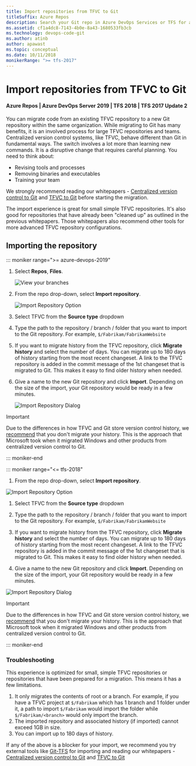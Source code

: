 ```yaml
---
title: Import repositories from TFVC to Git
titleSuffix: Azure Repos
description: Search your Git repo in Azure DevOps Services or TFS for a specific file or folderImport your repositories from TFVC to Git repositories within the same account.
ms.assetid: cf1a4dc8-7143-4b0e-8a43-1680533fb3cb
ms.technology: devops-code-git
ms.author: atinb
author: apawast
ms.topic: conceptual
ms.date: 10/11/2018
monikerRange: ">= tfs-2017"
---
```


# Import repositories from TFVC to Git

#### Azure Repos | Azure DevOps Server 2019 | TFS 2018 | TFS 2017 Update 2

You can migrate code from an existing TFVC repository to a new Git repository within the same organization. While migrating to Git has many benefits, it is an involved process for large TFVC repositories and teams. Centralized version control systems, like TFVC, behave different than Git in fundamental ways. The switch involves a lot more than learning new commands. It is a disruptive change that requires careful planning. You need to think about:

- Revising tools and processes
- Removing binaries and executables
- Training your team

We strongly recommend reading our whitepapers - [Centralized version control to Git](/azure/devops/learn/git/centralized-to-git) and [TFVC to Git](/azure/devops/learn/git/migrate-from-tfvc-to-git) before starting the migration.

The import experience is great for small simple TFVC repositories. It's also good for repositories that have already been "cleaned up" as outlined in the previous whitepapers. Those whitepapers also recommend other tools for more advanced TFVC repository configurations.

## Importing the repository

::: moniker range=">= azure-devops-2019"

1. Select **Repos**, **Files**.

   ![View your branches](media/repos-navigation/repos-files.png)

2. From the repo drop-down, select **Import repository**.

   ![Import Repository Option](media/Import-Repo/ImportRepository-new-nav.png)

3. Select TFVC from the **Source type** dropdown

4. Type the path to the repository / branch / folder that you want to import to the Git repository. For example, `$/Fabrikam/FabrikamWebsite`

5. If you want to migrate history from the TFVC repository, click **Migrate history** and select the number of days. You can migrate up to 180 days of history starting from the most recent changeset.
   A link to the TFVC repository is added in the commit message of the 1st changeset that is migrated to Git. This makes it easy to find older history when needed.

6. Give a name to the new Git repository and click **Import**. Depending on the size of the import, your Git repository would be ready in a few minutes.

   ![Import Repository Dialog](media/Import-Repo/ImportRepoDialog-TFVC.png)

> [!IMPORTANT]
> Due to the differences in how TFVC and Git store version control history, we [recommend](/azure/devops/learn/git/migrate-from-tfvc-to-git) that you don't migrate your history. This is the approach that Microsoft took when it migrated Windows and other products from centralized version control to Git.

::: moniker-end

::: moniker range="<= tfs-2018"

1. From the repo drop-down, select **Import repository**.

![Import Repository Option](media/Import-Repo/ImportRepository.png)

1. Select TFVC from the **Source type** dropdown

2. Type the path to the repository / branch / folder that you want to import to the Git repository. For example, `$/Fabrikam/FabrikamWebsite`

3. If you want to migrate history from the TFVC repository, click **Migrate history** and select the number of days. You can migrate up to 180 days of history starting from the most recent changeset.
   A link to the TFVC repository is added in the commit message of the 1st changeset that is migrated to Git. This makes it easy to find older history when needed.

4. Give a name to the new Git repository and click **Import**. Depending on the size of the import, your Git repository would be ready in a few minutes.

![Import Repository Dialog](media/Import-Repo/ImportRepoDialog-TFVC.png)

> [!IMPORTANT]
> Due to the differences in how TFVC and Git store version control history, we [recommend](/azure/devops/learn/git/migrate-from-tfvc-to-git) that you don't migrate your history. This is the approach that Microsoft took when it migrated Windows and other products from centralized version control to Git.

::: moniker-end

### Troubleshooting

This experience is optimized for small, simple TFVC repositories or repositories that have been prepared for a migration. This means it has a few limitations.

1. It only migrates the contents of root or a branch. For example, if you have a TFVC project at `$/Fabrikam` which has 1 branch and 1 folder under it, a path to import `$/Fabrikam` would import the folder
   while `$/Fabrikam/<branch>` would only import the branch.
2. The imported repository and associated history (if imported) cannot exceed 1GB in size.
3. You can import up to 180 days of history.

If any of the above is a blocker for your import, we recommend you try external tools like [Git-TFS](https://github.com/git-tfs/git-tfs) for importing and reading our whitepapers - [Centralized version control to Git](/azure/devops/learn/git/centralized-to-git) and [TFVC to Git](/azure/devops/learn/git/migrate-from-tfvc-to-git)
